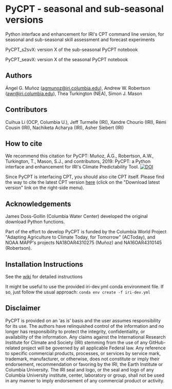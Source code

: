 # PyCPT - seasonal and sub-seasonal versions
Python interface and enhancement for IRI's CPT command line version, for seasonal and sub-seasonal skill assessment and forecast experiments

PyCPT_s2svX: version X of the sub-seasonal PyCPT notebook

PyCPT_seavX: version X of the seasonal PyCPT notebook

## Authors
Ángel G. Muñoz (agmunoz@iri.columbia.edu), Andrew W. Robertson (awr@iri.columbia.edu), Thea Turkington (NEA), Simon J. Mason

## Contributors
Cuihua Li (OCP, Columbia U.), Jeff Turmelle (IRI), Xandre Chourio (IRI), Rémi Cousin (IRI), Nachiketa Acharya (IRI), Asher Siebert (IRI)

## How to cite
We recommend this citation for PyCPT:
Muñoz, Á.G., Robertson, A.W., Turkington, T., Mason, S.J., and contributors, 2019: PyCPT: a Python interface and enhancement for IRI's Climate Predictability Tool. [![DOI](https://zenodo.org/badge/142679292.svg)](https://zenodo.org/badge/latestdoi/142679292)

Since PyCPT is interfacing CPT, you should also cite CPT itself. Please find the way to cite the latest CPT version [here](https://iri.columbia.edu/our-expertise/climate/tools/cpt/) (click on the "Download latest version" link on the right-side menu).

## Acknowledgements
James Doss-Gollin (Columbia Water Center) developed the original download Python functions.

Part of the effort to develop PyCPT is funded by the Columbia World Project "Adapting Agriculture to Climate Today, for Tomorrow" (ACToday), and NOAA MAPP's projects NA18OAR4310275 (Muñoz) and NA16OAR4310145 (Robertson).

## Installation Instructions
See the [wiki](https://github.com/agmunozs/PyCPT/wiki) for detailed instructions

It might be useful to use the provided iri-dev.yml conda environment file. If so, just follow the usual approach:
`conda env create -f iri-dev.yml`

## Disclaimer
PyCPT is provided on an ‘as is’ basis and the user assumes responsibility for its use. The authors have relinquished control of the information and no longer has responsibility to protect the integrity, confidentiality, or availability of the information. Any claims against the International Research Institute for Climate and Society (IRI) stemming from the use of any GitHub-related project will be governed by all applicable Federal law. Any reference to specific commercial products, processes, or services by service mark, trademark, manufacturer, or otherwise, does not constitute or imply their endorsement, recommendation or favoring by the IRI, the Earth Institute or Columbia University. The IRI seal and logo, or the seal and logo of any Columbia University institute, center, laboratory or group, shall not be used in any manner to imply endorsement of any commercial product or activity.
